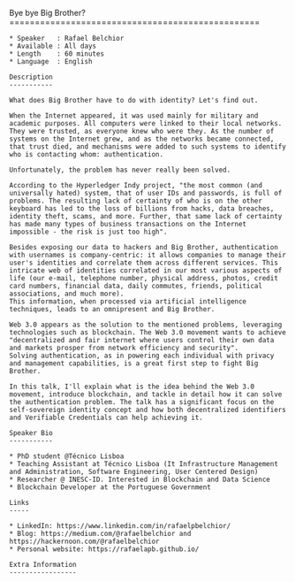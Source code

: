 Bye bye Big Brother? 
    =================================================

    * Speaker   : Rafael Belchior
    * Available : All days
    * Length    : 60 minutes
    * Language  : English

    Description
    -----------

    What does Big Brother have to do with identity? Let's find out.

    When the Internet appeared, it was used mainly for military and academic purposes. All computers were linked to their local networks. They were trusted, as everyone knew who were they. As the number of systems on the Internet grew, and as the networks became connected, that trust died, and mechanisms were added to such systems to identify who is contacting whom: authentication. 

    Unfortunately, the problem has never really been solved. 

    According to the Hyperledger Indy project, "the most common (and universally hated) system, that of user IDs and passwords, is full of problems. The resulting lack of certainty of who is on the other keyboard has led to the loss of billions from hacks, data breaches, identity theft, scams, and more. Further, that same lack of certainty has made many types of business transactions on the Internet impossible - the risk is just too high".

    Besides exposing our data to hackers and Big Brother, authentication with usernames is company-centric: it allows companies to manage their user's identities and correlate them across different services. This intricate web of identities correlated in our most various aspects of life (our e-mail, telephone number, physical address, photos, credit card numbers, financial data, daily commutes, friends, political associations, and much more).
    This information, when processed via artificial intelligence techniques, leads to an omnipresent and Big Brother.

    Web 3.0 appears as the solution to the mentioned problems, leveraging technologies such as blockchain. The Web 3.0 movement wants to achieve "decentralized and fair internet where users control their own data and markets prosper from network efficiency and security".
    Solving authentication, as in powering each individual with privacy and management capabilities, is a great first step to fight Big Brother.  

    In this talk, I'll explain what is the idea behind the Web 3.0 movement, introduce blockchain, and tackle in detail how it can solve the authentication problem. The talk has a significant focus on the self-sovereign identity concept and how both decentralized identifiers and Verifiable Credentials can help achieving it.  

    Speaker Bio
    -----------

    * PhD student @Técnico Lisboa
    * Teaching Assistant at Técnico Lisboa (It Infrastructure Management and Administration, Software Engineering, User Centered Design)
    * Researcher @ INESC-ID. Interested in Blockchain and Data Science 
    * Blockchain Developer at the Portuguese Government

    Links
    -----

    * LinkedIn: https://www.linkedin.com/in/rafaelpbelchior/
    * Blog: https://medium.com/@rafaelbelchior and https://hackernoon.com/@rafaelbelchior
    * Personal website: https://rafaelapb.github.io/

    Extra Information
    -----------------
